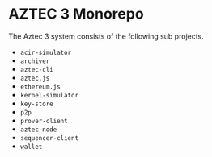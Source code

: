 # AZTEC 3 Monorepo

The Aztec 3 system consists of the following sub projects.

- `acir-simulator`
- `archiver`
- `aztec-cli`
- `aztec.js`
- `ethereum.js`
- `kernel-simulator`
- `key-store`
- `p2p`
- `prover-client`
- `aztec-node`
- `sequencer-client`
- `wallet`
